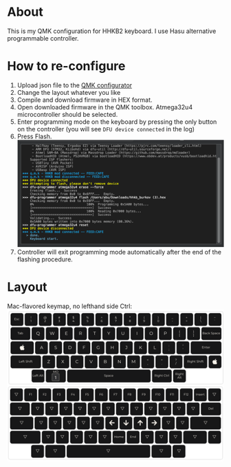 # About
This is my QMK configuration for HHKB2 keyboard. I use Hasu alternative programmable controller.

# How to re-configure
1. Upload json file to the [QMK configurator](https://config.qmk.fm/#/hhkb/LAYOUT) 
2. Change the layout whatever you like
3. Compile and download firmware in HEX format.
4. Open downloaded firmware in the QMK toolbox. Atmega32u4 microcontroller should be selected.
5. Enter programming mode on the keyboard by pressing the only button on the controller (you will see `DFU device connected` in the log)
6. Press Flash. ![Flashing](images/flashing.png)
7. Controller will exit programming mode automatically after the end of the flashing procedure.

# Layout
Mac-flavored keymap, no lefthand side Ctrl:
![Layout](images/hhkb-abu-mac.png)
